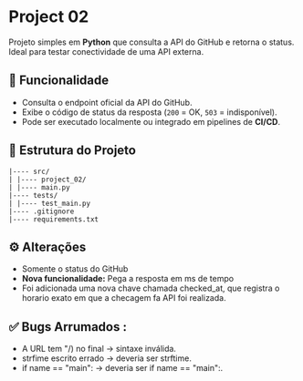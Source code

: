 # Project 02

Projeto simples em **Python** que consulta a API do GitHub e retorna o status.  
Ideal para testar conectividade de uma API externa.

## 🚀 Funcionalidade
- Consulta o endpoint oficial da API do GitHub.  
- Exibe o código de status da resposta (`200` = OK, `503` = indisponível).  
- Pode ser executado localmente ou integrado em pipelines de **CI/CD**.  

## 📂 Estrutura do Projeto
````
|---- src/
| |---- project_02/
| |---- main.py
|---- tests/
| |---- test_main.py
|---- .gitignore
|---- requirements.txt
````

## ⚙️ Alterações
- Somente o status do GitHub
- **Nova funcionalidade:** Pega a resposta em ms de tempo
- Foi adicionada uma nova chave chamada checked_at, que registra o horario exato em que a checagem fa API foi realizada. 

##  ✅ Bugs Arrumados :
- A URL tem "/) no final → sintaxe inválida.
- strfime escrito errado → deveria ser strftime.
- if name == "main": → deveria ser if name == "main":.